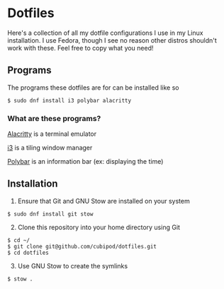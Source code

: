 # Dotfiles

Here's a collection of all my dotfile configurations I use in my Linux installation. I use Fedora,
though I see no reason other distros shouldn't work with these. Feel free to copy what you need!

## Programs
The programs these dotfiles are for can be installed like so
```
$ sudo dnf install i3 polybar alacritty
```
### What are these programs?
[Alacritty](https://github.com/alacritty/alacritty) is a terminal emulator

[i3](https://github.com/i3/i3) is a tiling window manager

[Polybar](https://github.com/polybar/polybar) is an information bar (ex: displaying the time)

## Installation
1) Ensure that Git and GNU Stow are installed on your system
```
$ sudo dnf install git stow
```

2) Clone this repository into your home directory using Git
```
$ cd ~/
$ git clone git@github.com/cubipod/dotfiles.git
$ cd dotfiles
```

3) Use GNU Stow to create the symlinks
```
$ stow .
```
